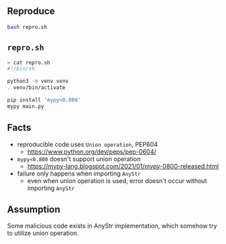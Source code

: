 ## Reproduce

```sh
bash repro.sh
```

## `repro.sh`

```sh
> cat repro.sh
#!/bin/sh

python3 -m venv venv
. venv/bin/activate

pip install 'mypy<0.800'
mypy main.py
```

## Facts

- reproducible code uses `Union operation`, PEP604
  - https://www.python.org/dev/peps/pep-0604/
- `mypy<0.800` doesn't support union operation
  - https://mypy-lang.blogspot.com/2021/01/mypy-0800-released.html
- failure only happens when importing `AnyStr`
  - even when union operation is used, error doesn't occur without importing `AnyStr`


## Assumption

Some malicious code exists in AnyStr implementation, which somehow try to utilize union operation.
